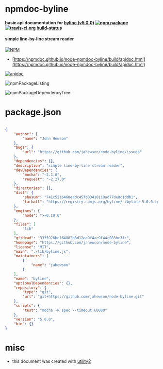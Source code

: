 # npmdoc-byline

#### basic api documentation for  [byline (v5.0.0)](https://github.com/jahewson/node-byline)  [![npm package](https://img.shields.io/npm/v/npmdoc-byline.svg?style=flat-square)](https://www.npmjs.org/package/npmdoc-byline) [![travis-ci.org build-status](https://api.travis-ci.org/npmdoc/node-npmdoc-byline.svg)](https://travis-ci.org/npmdoc/node-npmdoc-byline)

#### simple line-by-line stream reader

[![NPM](https://nodei.co/npm/byline.png?downloads=true&downloadRank=true&stars=true)](https://www.npmjs.com/package/byline)

- [https://npmdoc.github.io/node-npmdoc-byline/build/apidoc.html](https://npmdoc.github.io/node-npmdoc-byline/build/apidoc.html)

[![apidoc](https://npmdoc.github.io/node-npmdoc-byline/build/screenCapture.buildCi.browser.%252Ftmp%252Fbuild%252Fapidoc.html.png)](https://npmdoc.github.io/node-npmdoc-byline/build/apidoc.html)

![npmPackageListing](https://npmdoc.github.io/node-npmdoc-byline/build/screenCapture.npmPackageListing.svg)

![npmPackageDependencyTree](https://npmdoc.github.io/node-npmdoc-byline/build/screenCapture.npmPackageDependencyTree.svg)



# package.json

```json

{
    "author": {
        "name": "John Hewson"
    },
    "bugs": {
        "url": "https://github.com/jahewson/node-byline/issues"
    },
    "dependencies": {},
    "description": "simple line-by-line stream reader",
    "devDependencies": {
        "mocha": "~2.1.0",
        "request": "~2.27.0"
    },
    "directories": {},
    "dist": {
        "shasum": "741c5216468eadc457b03410118ad77de8c1ddb1",
        "tarball": "https://registry.npmjs.org/byline/-/byline-5.0.0.tgz"
    },
    "engines": {
        "node": ">=0.10.0"
    },
    "files": [
        "lib"
    ],
    "gitHead": "3335926be164882b8d12ea9f4ac9f44c083bc3fc",
    "homepage": "https://github.com/jahewson/node-byline",
    "license": "MIT",
    "main": "./lib/byline.js",
    "maintainers": [
        {
            "name": "jahewson"
        }
    ],
    "name": "byline",
    "optionalDependencies": {},
    "repository": {
        "type": "git",
        "url": "git+https://github.com/jahewson/node-byline.git"
    },
    "scripts": {
        "test": "mocha -R spec --timeout 60000"
    },
    "version": "5.0.0",
    "bin": {}
}
```



# misc
- this document was created with [utility2](https://github.com/kaizhu256/node-utility2)

